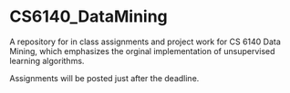 # CS6140_DataMining
A repository for in class assignments and project work for CS 6140 Data Mining, which emphasizes the orginal implementation of unsupervised learning algorithms. 

Assignments will be posted just after the deadline.
